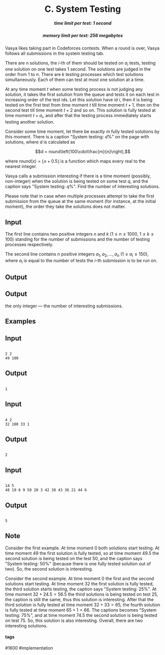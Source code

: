 <h1 style='text-align: center;'> C. System Testing</h1>

<h5 style='text-align: center;'>time limit per test: 1 second</h5>
<h5 style='text-align: center;'>memory limit per test: 256 megabytes</h5>

Vasya likes taking part in Codeforces contests. When a round is over, Vasya follows all submissions in the system testing tab.

There are $n$ solutions, the $i$-th of them should be tested on $a_i$ tests, testing one solution on one test takes $1$ second. The solutions are judged in the order from $1$ to $n$. There are $k$ testing processes which test solutions simultaneously. Each of them can test at most one solution at a time.

At any time moment $t$ when some testing process is not judging any solution, it takes the first solution from the queue and tests it on each test in increasing order of the test ids. Let this solution have id $i$, then it is being tested on the first test from time moment $t$ till time moment $t + 1$, then on the second test till time moment $t + 2$ and so on. This solution is fully tested at time moment $t + a_i$, and after that the testing process immediately starts testing another solution.

Consider some time moment, let there be exactly $m$ fully tested solutions by this moment. There is a caption "System testing: $d$%" on the page with solutions, where $d$ is calculated as

$$d = round\left(100\cdot\frac{m}{n}\right),$$

where $round(x) = \lfloor{x + 0.5}\rfloor$ is a function which maps every real to the nearest integer.

Vasya calls a submission interesting if there is a time moment (possibly, non-integer) when the solution is being tested on some test $q$, and the caption says "System testing: $q$%". Find the number of interesting solutions.

Please note that in case when multiple processes attempt to take the first submission from the queue at the same moment (for instance, at the initial moment), the order they take the solutions does not matter.

## Input

The first line contains two positive integers $n$ and $k$ ($1 \le n \le 1000$, $1 \le k \le 100$) standing for the number of submissions and the number of testing processes respectively.

The second line contains $n$ positive integers $a_1, a_2, \ldots, a_n$ ($1 \le a_i \le 150$), where $a_i$ is equal to the number of tests the $i$-th submission is to be run on.

## Output

## Output

 the only integer — the number of interesting submissions.

## Examples

## Input


```

2 2
49 100

```
## Output


```

1

```
## Input


```

4 2
32 100 33 1

```
## Output


```

2

```
## Input


```

14 5
48 19 6 9 50 20 3 42 38 43 36 21 44 6

```
## Output


```

5

```
## Note

Consider the first example. At time moment $0$ both solutions start testing. At time moment $49$ the first solution is fully tested, so at time moment $49.5$ the second solution is being tested on the test $50$, and the caption says "System testing: $50$%" (because there is one fully tested solution out of two). So, the second solution is interesting.

Consider the second example. At time moment $0$ the first and the second solutions start testing. At time moment $32$ the first solution is fully tested, the third solution starts testing, the caption says "System testing: $25$%". At time moment $32 + 24.5 = 56.5$ the third solutions is being tested on test $25$, the caption is still the same, thus this solution is interesting. After that the third solution is fully tested at time moment $32 + 33 = 65$, the fourth solution is fully tested at time moment $65 + 1 = 66$. The captions becomes "System testing: $75$%", and at time moment $74.5$ the second solution is being tested on test $75$. So, this solution is also interesting. Overall, there are two interesting solutions.



#### tags 

#1600 #implementation 
